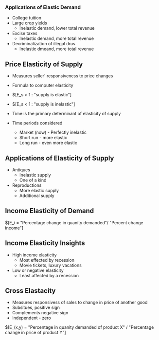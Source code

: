 ### Applications of Elastic Demand
- College tuition
- Large crop yields
	- Inelastic demand, lower total revenue
- Excise taxes
	- Inelastic demand, more total revenue
- Decriminalization of illegal drus
	- Inelastic dmeand, more total revenue

## Price Elasticity of Supply
- Measures seller' responsiveness to price changes

- Formula to computer elasticity
- $[E_s > 1 : "supply is elastic"]
- $[E_s < 1 : "supply is inelastic"]

- Time is the primary determinant of elasticity of supply
- Time periods considered
	- Market (now) - Perfectly inelastic
	- Short run - more elastic
	- Long run - even more elastic

## Applications of Elasticity of Supply
- Antiques
	- Inelastic supply
	- One of a kind
- Reproductions
	- More elastic supply
	- Additional supply

## Income Elasticity of Demand
$[E_i = "Percentage change in quanity demanded"/ "Percent change income"]

## Income Elasticity Insights
- High income elasticity
	- Most effected by recession
	- Movie tickets, luxury vacations
- Low or negative elasticity
	- Least affected by a recession

## Cross Elastacity
- Measures responsivess of sales to change in price of another good
- Subsitues, positive sign
- Complements negative sign
- Independent - zero

$[E_(x,y) = "Percentage in quanity demanded of product X" / "Percentage change in price of product Y"]